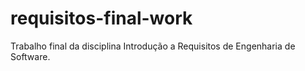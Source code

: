 # requisitos-final-work
Trabalho final da disciplina Introdução a Requisitos de Engenharia de Software.
